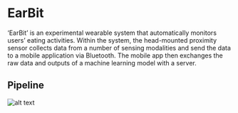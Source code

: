 # EarBit
‘EarBit’ is an experimental wearable system that automatically monitors users’ eating activities. Within the system, the head-mounted proximity sensor collects data from a number of sensing modalities and send the data to a mobile application via Bluetooth. The mobile app then exchanges the raw data and outputs of a machine learning model with a server.

## Pipeline
![alt text]("https://github.com/Okrasee/EarBit/blob/master/pipeline.png")
